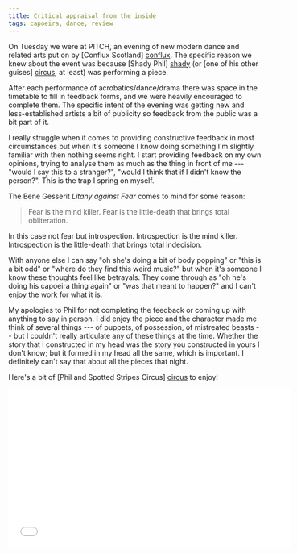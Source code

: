 ```yaml
---
title: Critical appraisal from the inside
tags: capoeira, dance, review
---
```


On Tuesday we were at PITCH, an evening of new modern dance and related arts put on by [Conflux Scotland] [conflux]. The specific reason we knew about the event was because [Shady Phil] [shady] (or [one of his other guises] [circus], at least) was performing a piece.

[conflux]: <http://www.conflux.co.uk/> "Conflux Scotland, street art and physical theatre"

[shady]: <https://www.facebook.com/shady.phil.7> "Shady Phil on Facebook"

[circus]: <https://www.facebook.com/spottedstripescircus> "Spotted Stripes Circus"

After each performance of acrobatics/dance/drama there was space in the timetable to fill in feedback forms, and we were heavily encouraged to complete them. The specific intent of the evening was getting new and less-established artists a bit of publicity so feedback from the public was a bit part of it.

I really struggle when it comes to providing constructive feedback in most circumstances but when it's someone I know doing something I'm slightly familiar with then nothing seems right. I start providing feedback on my own opinions, trying to analyse them as much as the thing in front of me --- "would I say this to a stranger?", "would I think that if I didn't know the person?". This is the trap I spring on myself.

The Bene Gesserit _Litany against Fear_ comes to mind for some reason:

> Fear is the mind killer. Fear is the little-death that brings total obliteration.

In this case not fear but introspection. Introspection is the mind killer. Introspection is the little-death that brings total indecision.

With anyone else I can say "oh she's doing a bit of body popping" or "this is a bit odd" or "where do they find this weird music?" but when it's someone I know these thoughts feel like betrayals. They come through as "oh he's doing his capoeira thing again" or "was that meant to happen?" and I can't enjoy the work for what it is.

My apologies to Phil for not completing the feedback or coming up with anything to say in person. I did enjoy the piece and the character made me think of several things --- of puppets, of possession, of mistreated beasts -- but I couldn't really articulate any of these things at the time. Whether the story that I constructed in my head was the story you constructed in yours I don't know; but it formed in my head all the same, which is important. I definitely can't say that about all the pieces that night.

Here's a bit of [Phil and Spotted Stripes Circus] [circus] to enjoy!

<iframe width="560" height="315" src="//www.youtube.com/embed/lAsZVDFUcaQ" frameborder="0" allowfullscreen></iframe>
